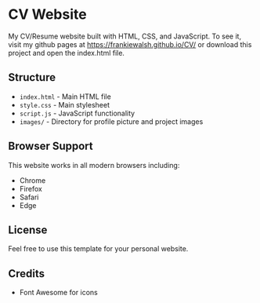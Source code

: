 # CV Website

My CV/Resume website built with HTML, CSS, and JavaScript. To see it, visit my github pages at https://frankiewalsh.github.io/CV/ or download this project and open the index.html file.


## Structure

- `index.html` - Main HTML file
- `style.css` - Main stylesheet
- `script.js` - JavaScript functionality
- `images/` - Directory for profile picture and project images

## Browser Support

This website works in all modern browsers including:
- Chrome
- Firefox
- Safari
- Edge

## License

Feel free to use this template for your personal website.

## Credits

- Font Awesome for icons